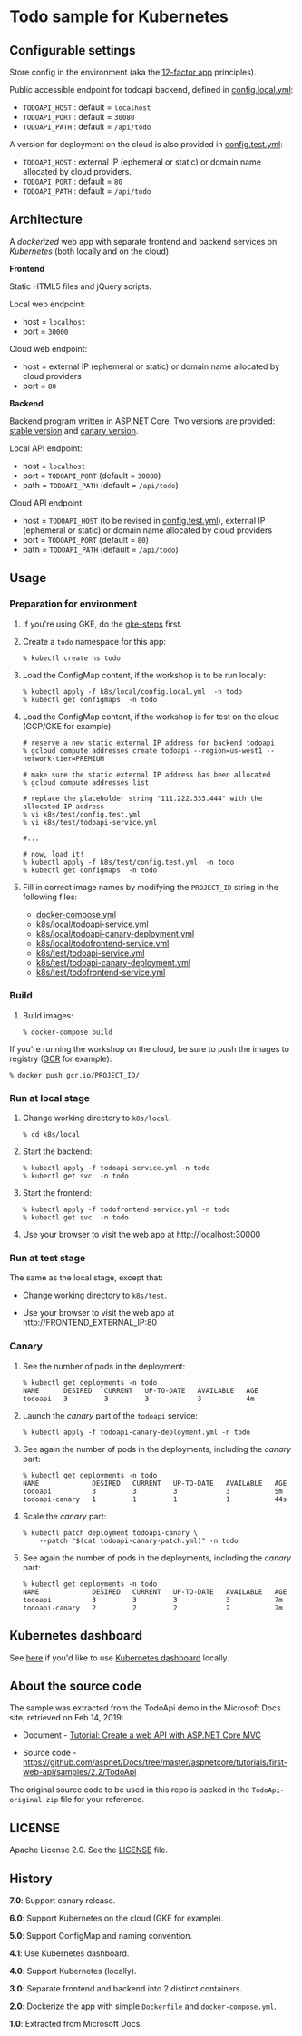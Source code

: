 # Todo sample for Kubernetes


## Configurable settings

Store config in the environment (aka the [12-factor app](https://12factor.net/) principles).

Public accessible endpoint for todoapi backend, defined in [config.local.yml](k8s/local/config.local.yml):

 - `TODOAPI_HOST` : default = `localhost`
 - `TODOAPI_PORT` : default = `30080`
 - `TODOAPI_PATH` : default = `/api/todo`

A version for deployment on the cloud is also provided in [config.test.yml](k8s/test/config.test.yml):

 - `TODOAPI_HOST` : external IP (ephemeral or static) or domain name allocated by cloud providers.
 - `TODOAPI_PORT` : default = `80`
 - `TODOAPI_PATH` : default = `/api/todo`


## Architecture

A *dockerized* web app with separate frontend and backend services on *Kubernetes* (both locally and on the cloud).

**Frontend**

Static HTML5 files and jQuery scripts.

Local web endpoint:

- host = `localhost`
- port = `30000`

Cloud web endpoint:

- host = external IP (ephemeral or static) or domain name allocated by cloud providers
- port = `80`

**Backend**

Backend program written in ASP.NET Core.  Two versions are provided: [stable version](TodoApi/) and [canary version](TodoApi-new/).

Local API endpoint:

- host = `localhost`
- port = `TODOAPI_PORT` (default = `30080`)
- path = `TODOAPI_PATH` (default = `/api/todo`)

Cloud API endpoint:

- host = `TODOAPI_HOST` (to be revised in [config.test.yml](k8s/test/config.test.yml)), external IP (ephemeral or static) or domain name allocated by cloud providers
- port = `TODOAPI_PORT` (default = `80`)
- path = `TODOAPI_PATH` (default = `/api/todo`)



## Usage

### Preparation for environment

1. If you're using GKE, do the [gke-steps](gke-steps.md) first.

2. Create a `todo` namespace for this app:

   ```
   % kubectl create ns todo
   ```

3. Load the ConfigMap content, if the workshop is to be run locally:

   ```
   % kubectl apply -f k8s/local/config.local.yml  -n todo
   % kubectl get configmaps  -n todo
   ```


4. Load the ConfigMap content, if the workshop is for test on the cloud (GCP/GKE for example):

   ```
   # reserve a new static external IP address for backend todoapi
   % gcloud compute addresses create todoapi --region=us-west1 --network-tier=PREMIUM

   # make sure the static external IP address has been allocated
   % gcloud compute addresses list

   # replace the placeholder string "111.222.333.444" with the allocated IP address
   % vi k8s/test/config.test.yml
   % vi k8s/test/todoapi-service.yml

   #...

   # now, load it!
   % kubectl apply -f k8s/test/config.test.yml  -n todo
   % kubectl get configmaps  -n todo
   ```

5. Fill in correct image names by modifying the `PROJECT_ID` string in the following files:

   - [docker-compose.yml](docker-compose.yml)
   - [k8s/local/todoapi-service.yml](k8s/local/todoapi-service.yml)
   - [k8s/local/todoapi-canary-deployment.yml](k8s/local/todoapi-canary-deployment.yml)
   - [k8s/local/todofrontend-service.yml](k8s/local/todofrontend-service.yml)
   - [k8s/test/todoapi-service.yml](k8s/test/todoapi-service.yml)
   - [k8s/test/todoapi-canary-deployment.yml](k8s/test/todoapi-canary-deployment.yml)
   - [k8s/test/todofrontend-service.yml](k8s/test/todofrontend-service.yml)


### Build

1. Build images:

   ```
   % docker-compose build
   ```

If you're running the workshop on the cloud, be sure to push the images to registry ([GCR](https://cloud.google.com/container-registry/) for example):

   ```
   % docker push gcr.io/PROJECT_ID/
   ```



### Run at local stage

1. Change working directory to `k8s/local`.

   ```
   % cd k8s/local
   ```

2. Start the backend:

   ```
   % kubectl apply -f todoapi-service.yml -n todo
   % kubectl get svc  -n todo
   ```

3. Start the frontend:

   ```
   % kubectl apply -f todofrontend-service.yml -n todo
   % kubectl get svc  -n todo
   ```

4. Use your browser to visit the web app at http://localhost:30000


### Run at test stage

The same as the local stage, except that:

- Change working directory to `k8s/test`.

- Use your browser to visit the web app at http://FRONTEND_EXTERNAL_IP:80


### Canary

1. See the number of pods in the deployment:

   ```
   % kubectl get deployments -n todo
   NAME      DESIRED   CURRENT   UP-TO-DATE   AVAILABLE   AGE
   todoapi   3         3         3            3           4m
   ```

2. Launch the *canary* part of the `todoapi` service:

   ```
   % kubectl apply -f todoapi-canary-deployment.yml -n todo
   ```

3. See again the number of pods in the deployments, including the *canary* part:

   ```
   % kubectl get deployments -n todo
   NAME             DESIRED   CURRENT   UP-TO-DATE   AVAILABLE   AGE
   todoapi          3         3         3            3           5m
   todoapi-canary   1         1         1            1           44s
   ```
 
4. Scale the *canary* part:

   ```
   % kubectl patch deployment todoapi-canary \
       --patch "$(cat todoapi-canary-patch.yml)" -n todo
   ```

5. See again the number of pods in the deployments, including the *canary* part:

   ```
   % kubectl get deployments -n todo
   NAME             DESIRED   CURRENT   UP-TO-DATE   AVAILABLE   AGE
   todoapi          3         3         3            3           7m
   todoapi-canary   2         2         2            2           2m
   ```


## Kubernetes dashboard

See [here](k8s-dashboard.md) if you'd like to use [Kubernetes dashboard](https://github.com/kubernetes/dashboard) locally.


## About the source code

The sample was extracted from the TodoApi demo in the Microsoft Docs site, retrieved on Feb 14, 2019:

 - Document - [Tutorial: Create a web API with ASP.NET Core MVC](https://docs.microsoft.com/zh-tw/aspnet/core/tutorials/first-web-api)

 - Source code - https://github.com/aspnet/Docs/tree/master/aspnetcore/tutorials/first-web-api/samples/2.2/TodoApi


The original source code to be used in this repo is packed in the `TodoApi-original.zip` file for your reference.


## LICENSE

Apache License 2.0.  See the [LICENSE](LICENSE) file.


## History

**7.0**: Support canary release.

**6.0**: Support Kubernetes on the cloud (GKE for example).

**5.0**: Support ConfigMap and naming convention.

**4.1**: Use Kubernetes dashboard.

**4.0**: Support Kubernetes (locally).

**3.0**: Separate frontend and backend into 2 distinct containers.

**2.0**: Dockerize the app with simple `Dockerfile` and `docker-compose.yml`.

**1.0**: Extracted from Microsoft Docs.